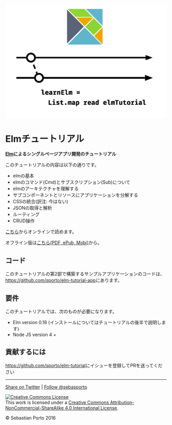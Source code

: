 
![Logo](logo.png)
# Elmチュートリアル

__[Elm](http://elm-lang.org/)によるシングルページアプリ開発のチュートリアル__

このチュートリアルの内容は以下の通りです。

 - elmの基本
 - elmのコマンド(Cmd)とサブスクリプション(Sub)について
 - elmのアーキテクチャを理解する
 - サブコンポーネントとリソースにアプリケーションを分解する
 - CSSの統合(訳注: 今はない)
 - JSONの取得と解析
 - ルーティング
 - CRUD操作

[こちら](http://www.elm-tutorial.org/)からオンラインで読めます。

オフライン版は[こちら(PDF, ePub, Mobi)](https://www.gitbook.com/book/sporto/elm-tutorial/details)から。

## コード

このチュートリアルの第2部で構築するサンプルアプリケーションのコードは、<https://github.com/sporto/elm-tutorial-app>にあります。

## 要件

このチュートリアルでは、次のものが必要になります。

- Elm version 0.18 (インストールについてはチュートリアルの後半で説明します)
- Node JS version 4 +

## 貢献するには

<https://github.com/sporto/elm-tutorial>にイシューを登録してPRを送ってください

---

[Share on Twitter](https://twitter.com/intent/tweet?&text=Elm%20Tutorial&url=http%3A%2F%2Fwww.elm-tutorial.org&via=sebasporto) | [Follow @sebasporto](https://twitter.com/intent/user?screen_name=sebasporto)

<a rel="license" href="http://creativecommons.org/licenses/by-nc-sa/4.0/"><img alt="Creative Commons License" style="border-width:0" src="https://i.creativecommons.org/l/by-nc-sa/4.0/88x31.png" /></a><br />This work is licensed under a <a rel="license" href="http://creativecommons.org/licenses/by-nc-sa/4.0/">Creative Commons Attribution-NonCommercial-ShareAlike 4.0 International License</a>.

© Sebastian Porto 2016
